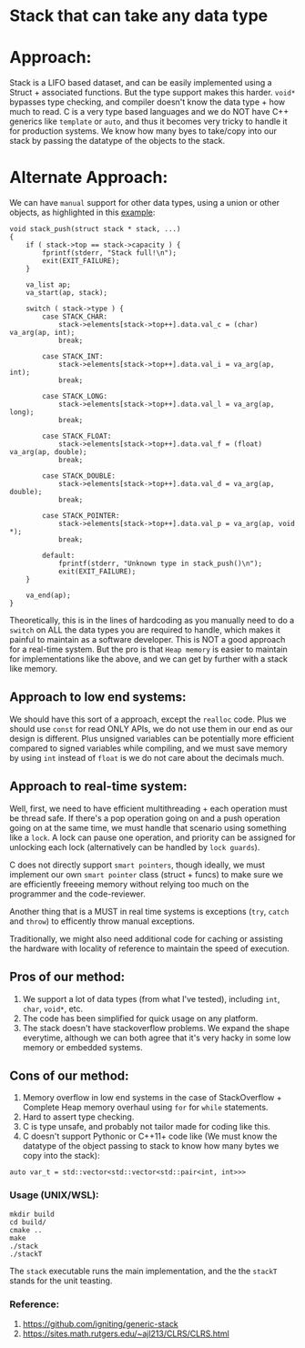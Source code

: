 # Stack that can take any data type

# Approach: 

Stack is a LIFO based dataset, and can be easily implemented using a Struct + associated functions. But the type support makes this harder. `void*` bypasses type checking, and compiler doesn't know the data type + how much to read. C is a very type based languages and we do NOT have C++ generics like `template` or `auto`, and thus it becomes very tricky to handle it for production systems. We know how many byes to take/copy into our stack by passing the datatype of the objects to the stack. 

# Alternate Approach: 

We can have `manual` support for other data types, using a union or other objects, as highlighted in this [example](https://stackoverflow.com/questions/26699505/stack-with-objects-of-different-type-in-c): 

```
void stack_push(struct stack * stack, ...)
{
    if ( stack->top == stack->capacity ) {
        fprintf(stderr, "Stack full!\n");
        exit(EXIT_FAILURE);
    }

    va_list ap;
    va_start(ap, stack);

    switch ( stack->type ) {
        case STACK_CHAR:
            stack->elements[stack->top++].data.val_c = (char) va_arg(ap, int);
            break;

        case STACK_INT:
            stack->elements[stack->top++].data.val_i = va_arg(ap, int);
            break;

        case STACK_LONG:
            stack->elements[stack->top++].data.val_l = va_arg(ap, long);
            break;

        case STACK_FLOAT:
            stack->elements[stack->top++].data.val_f = (float) va_arg(ap, double);
            break;

        case STACK_DOUBLE:
            stack->elements[stack->top++].data.val_d = va_arg(ap, double);
            break;

        case STACK_POINTER:
            stack->elements[stack->top++].data.val_p = va_arg(ap, void *);
            break;

        default:
            fprintf(stderr, "Unknown type in stack_push()\n");
            exit(EXIT_FAILURE);
    }

    va_end(ap);
}
```

Theoretically, this is in the lines of hardcoding as you manually need to do a `switch` on ALL the data types you are required to handle, which makes it painful to maintain as a software developer.  This is NOT a good approach for a real-time system. But the pro is that `Heap memory` is easier to maintain for implementations like the above, and we can get by further with a stack like memory. 

## Approach to low end systems: 

We should have this sort of a approach, except the `realloc` code. Plus we should use `const` for read ONLY APIs, we do not use them in our end as our design is different. Plus unsigned variables can be potentially more efficient compared to signed variables while compiling, and we must save memory by using `int` instead of `float` is we do not care about the decimals much.

## Approach to real-time system: 

Well, first, we need to  have efficient multithreading + each operation must be thread safe. If there's a pop operation going on and a push operation going on at the same time, we must handle that scenario using something like a `lock`. A lock can pause one operation, and priority can be assigned for unlocking each lock (alternatively can be handled by `lock guards`). 

C does not directly support `smart pointers`, though ideally, we must implement our own `smart pointer` class (struct + funcs) to make sure we are efficiently freeeing memory without relying too much on the programmer and the code-reviewer. 

Another thing that is a MUST in real time systems is exceptions (`try`, `catch` and `throw`) to efficently throw manual exceptions. 

Traditionally, we might also need additional code for caching or assisting the hardware with locality of reference to maintain the speed of execution.

## Pros of our method:

1. We support a lot of data types (from what I've tested), including `int`, `char`, `void*`, etc. 
2. The code has been simplified for quick usage on any platform. 
3. The stack doesn't have stackoverflow problems. We expand the shape everytime, although we can both agree that it's very hacky in some low memory or embedded systems. 

## Cons of our method:

1. Memory overflow in low end systems in the case of StackOverflow + Complete Heap memory overhaul using `for` for `while` statements. 
2. Hard to assert type checking. 
3. C is type unsafe, and probably not tailor made for coding like this. 
4. C doesn't support Pythonic or C++11+ code like (We must know the datatype of the object passing to stack to know how many bytes we copy into the stack): 

```
auto var_t = std::vector<std::vector<std::pair<int, int>>>
```

### Usage (UNIX/WSL):

```
mkdir build
cd build/
cmake ..
make
./stack
./stackT
```

The `stack` executable runs the main implementation, and the the `stackT` stands for the unit teasting.


### Reference: 

1. https://github.com/igniting/generic-stack
2. https://sites.math.rutgers.edu/~ajl213/CLRS/CLRS.html
